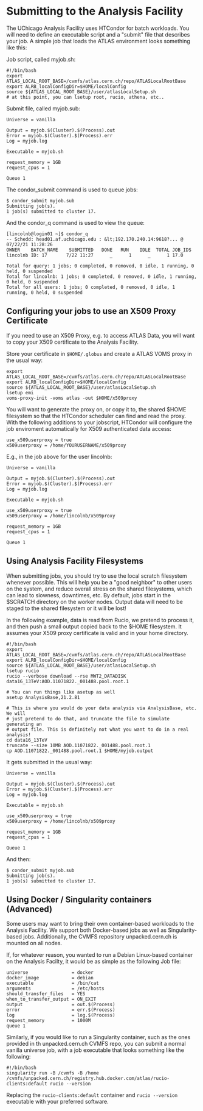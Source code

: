 # Submitting to the Analysis Facility

The UChicago Analysis Facility uses HTCondor for batch workloads. You will need to define an executable script and a "submit" file that describes your job. A simple job that loads the ATLAS environment looks something like this:

Job script, called myjob.sh:

    #!/bin/bash
    export ATLAS_LOCAL_ROOT_BASE=/cvmfs/atlas.cern.ch/repo/ATLASLocalRootBase
    export ALRB_localConfigDir=$HOME/localConfig
    source ${ATLAS_LOCAL_ROOT_BASE}/user/atlasLocalSetup.sh
    # at this point, you can lsetup root, rucio, athena, etc..

Submit file, called myjob.sub:

    Universe = vanilla

    Output = myjob.$(Cluster).$(Process).out
    Error = myjob.$(Cluster).$(Process).err
    Log = myjob.log

    Executable = myjob.sh

    request_memory = 1GB
    request_cpus = 1

    Queue 1

The condor_submit command is used to queue jobs:

    $ condor_submit myjob.sub
    Submitting job(s).
    1 job(s) submitted to cluster 17.

And the condor_q command is used to view the queue:

    [lincolnb@login01 ~]$ condor_q
    -- Schedd: head01.af.uchicago.edu : &lt;192.170.240.14:9618?... @ 07/22/21 11:28:26
    OWNER    BATCH_NAME    SUBMITTED   DONE   RUN    IDLE  TOTAL JOB_IDS
    lincolnb ID: 17       7/22 11:27      _      1      _      1 17.0

    Total for query: 1 jobs; 0 completed, 0 removed, 0 idle, 1 running, 0 held, 0 suspended
    Total for lincolnb: 1 jobs; 0 completed, 0 removed, 0 idle, 1 running, 0 held, 0 suspended
    Total for all users: 1 jobs; 0 completed, 0 removed, 0 idle, 1 running, 0 held, 0 suspended

## Configuring your jobs to use an X509 Proxy Certificate

If you need to use an X509 Proxy, e.g. to access ATLAS Data, you will want to copy your X509 certificate to the Analysis Facility.

Store your certificate in <code>$HOME/.globus</code> and create a ATLAS VOMS proxy in the usual way:

    export ATLAS_LOCAL_ROOT_BASE=/cvmfs/atlas.cern.ch/repo/ATLASLocalRootBase
    export ALRB_localConfigDir=$HOME/localConfig
    source ${ATLAS_LOCAL_ROOT_BASE}/user/atlasLocalSetup.sh
    lsetup emi
    voms-proxy-init -voms atlas -out $HOME/x509proxy

You will want to generate the proxy on, or copy it to, the shared $HOME filesystem so that the HTCondor scheduler can find and read the proxy. With the following additions to your jobscript, HTCondor will configure the job enviroment automatically for X509 authenticated data access:

    use_x509userproxy = true
    x509userproxy = /home/YOURUSERNAME/x509proxy

E.g., in the job above for the user lincolnb:
    
    Universe = vanilla

    Output = myjob.$(Cluster).$(Process).out
    Error = myjob.$(Cluster).$(Process).err
    Log = myjob.log

    Executable = myjob.sh

    use_x509userproxy = true
    x509userproxy = /home/lincolnb/x509proxy

    request_memory = 1GB
    request_cpus = 1

    Queue 1

## Using Analysis Facility Filesystems

When submitting jobs, you should try to use the local scratch filesystem whenever possible. This will help you be a "good neighbor" to other users on the system, and reduce overall stress on the shared filesystems, which can lead to slowness, downtimes, etc. By default, jobs start in the $SCRATCH directory on the worker nodes. Output data will need to be staged to the shared filesystem or it will be lost!

In the following example, data is read from Rucio, we pretend to process it, and then push a small output copied back to the $HOME filesystem. It assumes your X509 proxy certificate is valid and in your home directory.

    #!/bin/bash
    export ATLAS_LOCAL_ROOT_BASE=/cvmfs/atlas.cern.ch/repo/ATLASLocalRootBase
    export ALRB_localConfigDir=$HOME/localConfig
    source ${ATLAS_LOCAL_ROOT_BASE}/user/atlasLocalSetup.sh
    lsetup rucio
    rucio --verbose download --rse MWT2_DATADISK data16_13TeV:AOD.11071822._001488.pool.root.1

    # You can run things like asetup as well
    asetup AnalysisBase,21.2.81

    # This is where you would do your data analysis via AnalysisBase, etc. We will
    # just pretend to do that, and truncate the file to simulate generating an
    # output file. This is definitely not what you want to do in a real analysis!
    cd data16_13TeV
    truncate --size 10MB AOD.11071822._001488.pool.root.1
    cp AOD.11071822._001488.pool.root.1 $HOME/myjob.output

It gets submitted in the usual way:

    Universe = vanilla

    Output = myjob.$(Cluster).$(Process).out
    Error = myjob.$(Cluster).$(Process).err
    Log = myjob.log

    Executable = myjob.sh

    use_x509userproxy = true
    x509userproxy = /home/lincolnb/x509proxy

    request_memory = 1GB
    request_cpus = 1

    Queue 1

And then:

    $ condor_submit myjob.sub
    Submitting job(s).
    1 job(s) submitted to cluster 17.

## Using Docker / Singularity containers (Advanced)
Some users may want to bring their own container-based workloads to the Analysis Facility. We support both Docker-based jobs as well as Singularity-based jobs. Additionally, the CVMFS repository unpacked.cern.ch is mounted on all nodes.

If, for whatever reason, you wanted to run a Debian Linux-based container on the Analysis Facilty, it would be as simple as the following Job file:

    universe                = docker
    docker_image            = debian
    executable              = /bin/cat
    arguments               = /etc/hosts
    should_transfer_files   = YES
    when_to_transfer_output = ON_EXIT
    output                  = out.$(Process)
    error                   = err.$(Process)
    log                     = log.$(Process)
    request_memory          = 1000M
    queue 1

Similarly, if you would like to run a Singularity container, such as the ones provided in th unpacked.cern.ch CVMFS repo, you can submit a normal vanilla universe job, with a job executable that looks something like the following:

    #!/bin/bash
    singularity run -B /cvmfs -B /home /cvmfs/unpacked.cern.ch/registry.hub.docker.com/atlas/rucio-clients:default rucio --version

Replacing the `rucio-clients:default` container and `rucio --version` executable with your preferred software.
